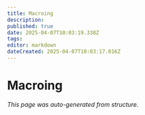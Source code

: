 ```yaml
---
title: Macroing
description: 
published: true
date: 2025-04-07T10:03:19.338Z
tags: 
editor: markdown
dateCreated: 2025-04-07T10:03:17.016Z
---
```


# Macroing

*This page was auto-generated from structure.*
